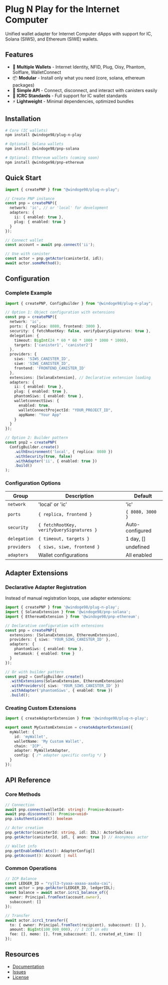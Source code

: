 # Plug N Play for the Internet Computer

Unified wallet adapter for Internet Computer dApps with support for IC, Solana (SIWS), and Ethereum (SIWE) wallets.

## Features

- 🔌 **Multiple Wallets** - Internet Identity, NFID, Plug, Oisy, Phantom, Solflare, WalletConnect
- 📦 **Modular** - Install only what you need (core, solana, ethereum packages)
- 🚀 **Simple API** - Connect, disconnect, and interact with canisters easily
- 🔐 **ICRC Standards** - Full support for IC wallet standards
- ⚡ **Lightweight** - Minimal dependencies, optimized bundles

## Installation

```bash
# Core (IC wallets)
npm install @windoge98/plug-n-play

# Optional: Solana wallets
npm install @windoge98/pnp-solana

# Optional: Ethereum wallets (coming soon)
npm install @windoge98/pnp-ethereum
```

## Quick Start

```typescript
import { createPNP } from "@windoge98/plug-n-play";

// Create PNP instance
const pnp = createPNP({
  network: 'ic', // or 'local' for development
  adapters: {
    ii: { enabled: true },
    plug: { enabled: true }
  }
});

// Connect wallet
const account = await pnp.connect('ii');

// Use with canister
const actor = pnp.getActor(canisterId, idl);
await actor.someMethod();
```

## Configuration

### Complete Example

```typescript
import { createPNP, ConfigBuilder } from "@windoge98/plug-n-play";

// Option 1: Object configuration with extensions
const pnp = createPNP({
  network: 'ic',
  ports: { replica: 8080, frontend: 3000 },
  security: { fetchRootKey: false, verifyQuerySignatures: true },
  delegation: { 
    timeout: BigInt(24 * 60 * 60 * 1000 * 1000 * 1000),
    targets: ['canister1', 'canister2']
  },
  providers: {
    siws: 'SIWS_CANISTER_ID',
    siwe: 'SIWE_CANISTER_ID', 
    frontend: 'FRONTEND_CANISTER_ID'
  },
  extensions: [SolanaExtension], // Declarative extension loading
  adapters: {
    ii: { enabled: true },
    plug: { enabled: true },
    phantomSiws: { enabled: true },
    walletconnectSiws: { 
      enabled: true,
      walletConnectProjectId: "YOUR_PROJECT_ID",
      appName: "Your App"
    }
  }
});

// Option 2: Builder pattern
const pnp2 = createPNP(
  ConfigBuilder.create()
    .withEnvironment('local', { replica: 8080 })
    .withSecurity(true, false)
    .withAdapter('ii', { enabled: true })
    .build()
);

```

### Configuration Options

| Group | Description | Default |
|-------|-------------|---------|
| `network` | 'local' or 'ic' | 'ic' |
| `ports` | `{ replica, frontend }` | `{ 8080, 3000 }` |
| `security` | `{ fetchRootKey, verifyQuerySignatures }` | Auto-configured |
| `delegation` | `{ timeout, targets }` | 1 day, [] |
| `providers` | `{ siws, siwe, frontend }` | undefined |
| `adapters` | Wallet configurations | All enabled |

## Adapter Extensions

### Declarative Adapter Registration

Instead of manual registration loops, use adapter extensions:

```typescript
import { createPNP } from '@windoge98/plug-n-play';
import { SolanaExtension } from '@windoge98/pnp-solana';
import { EthereumExtension } from '@windoge98/pnp-ethereum';

// Declarative configuration with extensions
const pnp = createPNP({
  extensions: [SolanaExtension, EthereumExtension],
  providers: { siws: 'YOUR_SIWS_CANISTER_ID' },
  adapters: {
    phantomSiws: { enabled: true },
    metamask: { enabled: true }
  }
});

// Or with builder pattern
const pnp2 = ConfigBuilder.create()
  .withExtensions(SolanaExtension, EthereumExtension)
  .withProviders({ siws: 'YOUR_SIWS_CANISTER_ID' })
  .withAdapter('phantomSiws', { enabled: true })
  .build();
```

### Creating Custom Extensions

```typescript
import { createAdapterExtension } from '@windoge98/plug-n-play';

export const MyCustomExtension = createAdapterExtension({
  myWallet: {
    id: 'myWallet',
    walletName: 'My Custom Wallet',
    chain: 'ICP',
    adapter: MyWalletAdapter,
    config: { /* adapter specific config */ }
  }
});
```

## API Reference

### Core Methods

```typescript
// Connection
await pnp.connect(walletId: string): Promise<Account>
await pnp.disconnect(): Promise<void>
pnp.isAuthenticated(): boolean

// Actor creation
pnp.getActor(canisterId: string, idl: IDL): ActorSubclass
pnp.getActor(canisterId, idl, { anon: true }) // Anonymous actor

// Wallet info
pnp.getEnabledWallets(): AdapterConfig[]
pnp.getAccount(): Account | null
```

### Common Operations

```typescript
// ICP Balance
const LEDGER_ID = "ryjl3-tyaaa-aaaaa-aaaba-cai";
const actor = pnp.getActor(LEDGER_ID, ledgerIDL);
const balance = await actor.icrc1_balance_of({ 
  owner: Principal.fromText(account.owner),
  subaccount: [] 
});

// Transfer
await actor.icrc1_transfer({
  to: { owner: Principal.fromText(recipient), subaccount: [] },
  amount: BigInt(100_000_000), // 1 ICP in e8s
  fee: [], memo: [], from_subaccount: [], created_at_time: []
});
```

## Resources

- [Documentation](https://github.com/microdao-corporation/plug-n-play)
- [Issues](https://github.com/microdao-corporation/plug-n-play/issues)
- [License](https://github.com/microdao-corporation/plug-n-play/blob/main/LICENSE.txt)
